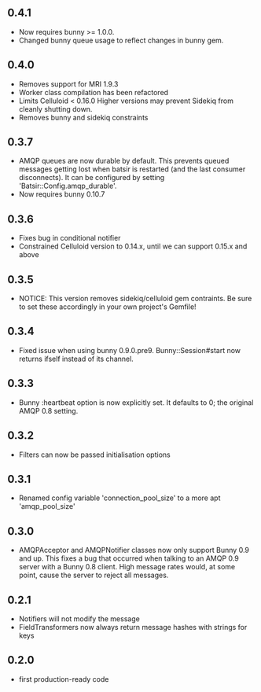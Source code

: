 0.4.1
-----------
- Now requires bunny >= 1.0.0.
- Changed bunny queue usage to reflect changes in bunny gem.

0.4.0
-----------
- Removes support for MRI 1.9.3
- Worker class compilation has been refactored
- Limits Celluloid < 0.16.0
  Higher versions may prevent Sidekiq from cleanly shutting down.
- Removes bunny and sidekiq constraints


0.3.7
-----------
- AMQP queues are now durable by default.
  This prevents queued messages getting lost when batsir is restarted (and the last consumer disconnects). It can be configured by setting 'Batsir::Config.amqp_durable'.
- Now requires bunny 0.10.7


0.3.6
-----------
- Fixes bug in conditional notifier
- Constrained Celluloid version to 0.14.x, until we can support 0.15.x and above


0.3.5
-----------
- NOTICE: This version removes sidekiq/celluloid gem contraints. Be sure to set these accordingly in your own project's Gemfile!


0.3.4
-----------
- Fixed issue when using bunny 0.9.0.pre9. Bunny::Session#start now returns ifself instead of its channel.


0.3.3
-----------
- Bunny :heartbeat option is now explicitly set. It defaults to 0; the original AMQP 0.8 setting.


0.3.2
-----------
- Filters can now be passed initialisation options


0.3.1
-----------
- Renamed config variable 'connection_pool_size' to a more apt 'amqp_pool_size'


0.3.0
-----------
- AMQPAcceptor and AMQPNotifier classes now only support Bunny 0.9 and up.
  This fixes a bug that occurred when talking to an AMQP 0.9 server with a Bunny 0.8 client.
  High message rates would, at some point, cause the server to reject all messages.


0.2.1
-----------
- Notifiers will not modify the message
- FieldTransformers now always return message hashes with strings for keys


0.2.0
-----------
- first production-ready code

